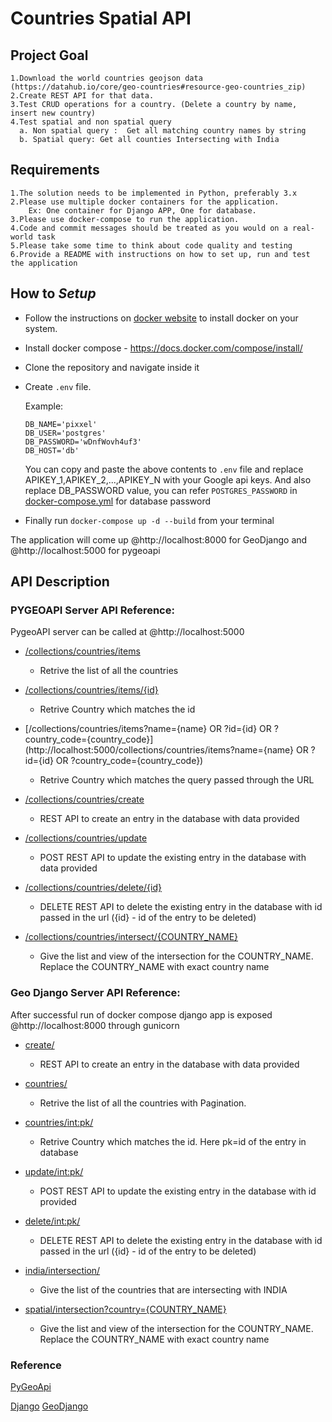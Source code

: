 # Countries Spatial API
## Project Goal
```
1.Download the world countries geojson data (https://datahub.io/core/geo-countries#resource-geo-countries_zip)
2.Create REST API for that data. 
3.Test CRUD operations for a country. (Delete a country by name, insert new country)
4.Test spatial and non spatial query
  a. Non spatial query :  Get all matching country names by string
  b. Spatial query: Get all counties Intersecting with India
```

## Requirements
```
1.The solution needs to be implemented in Python, preferably 3.x
2.Please use multiple docker containers for the application.
    Ex: One container for Django APP, One for database. 
3.Please use docker-compose to run the application. 
4.Code and commit messages should be treated as you would on a real- world task
5.Please take some time to think about code quality and testing
6.Provide a README with instructions on how to set up, run and test the application
```

## How to <i>Setup</i>
 - Follow the instructions on [docker website](https://docs.docker.com/engine/install/) to install docker on your system.
 - Install docker compose - https://docs.docker.com/compose/install/
 - Clone the repository and navigate inside it
 - Create `.env` file.
 
   Example:
    ```
    DB_NAME='pixxel'
    DB_USER='postgres'
    DB_PASSWORD='wDnfWovh4uf3'
    DB_HOST='db'
    ```
    
      You can copy and paste the above contents to `.env` file and replace APIKEY_1,APIKEY_2,...,APIKEY_N with your Google api keys. 
      And also replace DB_PASSWORD value, you can refer `POSTGRES_PASSWORD` in [docker-compose.yml](/docker-compose.yml) for database password
  
 - Finally run `docker-compose up -d --build` from your terminal

The application will come up @http://localhost:8000 for GeoDjango and @http://localhost:5000 for pygeoapi

## API Description

### PYGEOAPI Server API Reference:
PygeoAPI server can be called at @http://localhost:5000
  - [/collections/countries/items](http://localhost:5000/collections/countries/items)
      - Retrive the list of all the countries


  - [/collections/countries/items/{id}](http://localhost:5000/collections/countries/items/{id})
      - Retrive Country which matches the id


  - [/collections/countries/items?name={name} OR ?id={id} OR ?country_code={country_code}](http://localhost:5000/collections/countries/items?name={name} OR ?id={id} OR ?country_code={country_code})
      - Retrive Country which matches the query passed through the URL


  - [/collections/countries/create](http://localhost:5000/collections/countries/create)
      - REST API to create an entry in the database with data provided


  - [/collections/countries/update](http://localhost:5000/collections/countries/update)
      - POST REST API to update the existing entry in the database with data provided


  - [/collections/countries/delete/{id}](http://localhost:5000/collections/countries/delete/{id})
      - DELETE REST API to  delete the existing entry in the database with id passed in the url ({id} - id of the entry to be deleted)

 - [/collections/countries/intersect/{COUNTRY_NAME}](http://localhost:5000/collections/intersect/{COUNTRY_NAME})
    - Give the list and view of the intersection for the COUNTRY_NAME. Replace the COUNTRY_NAME with exact country name

### Geo Django Server API Reference:
After successful run of docker compose django app is exposed @http://localhost:8000 through gunicorn
 
  - [create/](http://localhost:8000/create/)
     - REST API to create an entry in the database with data provided  
  - [countries/](http://localhost:8000/countries/)
     - Retrive the list of all the countries with Pagination.
     
  - [countries/<int:pk>/](http://localhost:8000/countries/<int:pk>/)
     - Retrive Country which matches the id. Here pk=id of the entry in database
    
  - [update/<int:pk>/](http://localhost:8000update/<int:pk>/)
     - POST REST API to update the existing entry in the database with id provided

  - [delete/<int:pk>/](http://localhost:8000/delete/<int:pk>/)
      - DELETE REST API to  delete the existing entry in the database with id passed in the url ({id} - id of the entry to be deleted)

  - [india/intersection/](http://localhost:8000/india/intersection/)
      - Give the list of the countries that are intersecting with INDIA

  - [spatial/intersection?country={COUNTRY_NAME}](http://localhost:8000/spatial/intersection?country={COUNTRY_NAME})
      - Give the list and view of the intersection for the COUNTRY_NAME. Replace the COUNTRY_NAME with exact country name

 

### Reference
[PyGeoApi](https://docs.pygeoapi.io/en/latest/)

[Django](https://docs.djangoproject.com/en/3.2/)
[GeoDjango](https://docs.djangoproject.com/en/3.2/ref/contrib/gis/)


 
